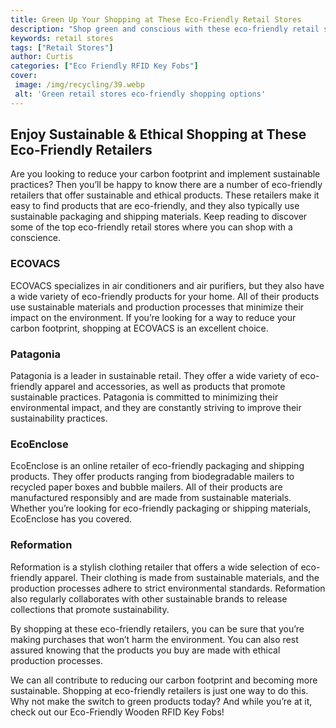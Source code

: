 ```yaml
---
title: Green Up Your Shopping at These Eco-Friendly Retail Stores
description: "Shop green and conscious with these eco-friendly retail stores Find out which ones offer sustainable and ethical products while also doing their part to reduce their environmental footprint"
keywords: retail stores
tags: ["Retail Stores"]
author: Curtis
categories: ["Eco Friendly RFID Key Fobs"]
cover: 
 image: /img/recycling/39.webp
 alt: 'Green retail stores eco-friendly shopping options'
---
```

## Enjoy Sustainable & Ethical Shopping at These Eco-Friendly Retailers 
Are you looking to reduce your carbon footprint and implement sustainable practices? Then you’ll be happy to know there are a number of eco-friendly retailers that offer sustainable and ethical products. These retailers make it easy to find products that are eco-friendly, and they also typically use sustainable packaging and shipping materials. Keep reading to discover some of the top eco-friendly retail stores where you can shop with a conscience. 

### ECOVACS 
ECOVACS specializes in air conditioners and air purifiers, but they also have a wide variety of eco-friendly products for your home. All of their products use sustainable materials and production processes that minimize their impact on the environment. If you’re looking for a way to reduce your carbon footprint, shopping at ECOVACS is an excellent choice. 

### Patagonia 
Patagonia is a leader in sustainable retail. They offer a wide variety of eco-friendly apparel and accessories, as well as products that promote sustainable practices. Patagonia is committed to minimizing their environmental impact, and they are constantly striving to improve their sustainability practices. 

### EcoEnclose 
EcoEnclose is an online retailer of eco-friendly packaging and shipping products. They offer products ranging from biodegradable mailers to recycled paper boxes and bubble mailers. All of their products are manufactured responsibly and are made from sustainable materials. Whether you’re looking for eco-friendly packaging or shipping materials, EcoEnclose has you covered. 

### Reformation 
Reformation is a stylish clothing retailer that offers a wide selection of eco-friendly apparel. Their clothing is made from sustainable materials, and the production processes adhere to strict environmental standards. Reformation also regularly collaborates with other sustainable brands to release collections that promote sustainability. 

By shopping at these eco-friendly retailers, you can be sure that you’re making purchases that won’t harm the environment. You can also rest assured knowing that the products you buy are made with ethical production processes.

We can all contribute to reducing our carbon footprint and becoming more sustainable. Shopping at eco-friendly retailers is just one way to do this. Why not make the switch to green products today? And while you’re at it, check out our Eco-Friendly Wooden RFID Key Fobs!
